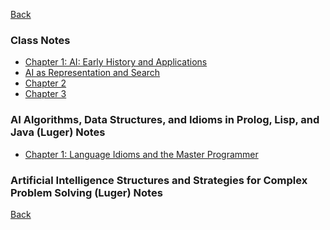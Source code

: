 
[Back](../../README.md)

### Class Notes

- [Chapter 1: AI: Early History and Applications](Book/Ch1.md)
- [AI as Representation and Search](Class/n1.md)
- [Chapter 2]()
- [Chapter 3]()

### AI Algorithms, Data Structures, and Idioms in Prolog, Lisp, and Java (Luger) Notes

- [Chapter 1:  Language Idioms and the Master Programmer](Book2/Ch1)



### Artificial Intelligence Structures and Strategies for Complex Problem Solving (Luger) Notes


[Back](../../README.md)